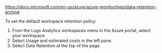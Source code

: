 https://docs.microsoft.com/en-us/azure/azure-monitor/logs/data-retention-archive

To set the default workspace retention policy:
1. From the Logs Analytics workspaces menu in the Azure portal, select your workspace.
2. Select Usage and estimated costs in the left pane.
3. Select Data Retention at the top of the page.
